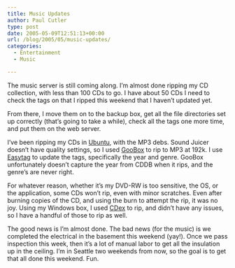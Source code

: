 ```yaml
---
title: Music Updates
author: Paul Cutler
type: post
date: 2005-05-09T12:51:13+00:00
url: /blog/2005/05/music-updates/
categories:
  - Entertainment
  - Music

---
```

The music server is still coming along. I&#8217;m almost done ripping my CD collection, with less than 100 CDs to go. I have about 50 CDs I need to check the tags on that I ripped this weekend that I haven&#8217;t updated yet.

From there, I move them on to the backup box, get all the file directories set up correctly (that&#8217;s going to take a while), check all the tags one more time, and put them on the web server.

I&#8217;ve been ripping my CDs in [Ubuntu][1], with the MP3 debs. Sound Juicer doesn&#8217;t have quality settings, so I used [GooBox][2] to rip to MP3 at 192k. I use [Easytag][3] to update the tags, specifically the year and genre. GooBox unfortunately doesn&#8217;t capture the year from CDDB when it rips, and the genre&#8217;s are never right.

For whatever reason, whether it&#8217;s my DVD-RW is too sensitive, the OS, or the application, some CDs won&#8217;t rip, even with minor scratches. Even after burning copies of the CD, and using the burn to attempt the rip, it was no joy. Using my Windows box, I used [CDex][4] to rip, and didn&#8217;t have any issues, so I have a handful of those to rip as well.

The good news is I&#8217;m almost done. The bad news (for the music) is we completed the electrical in the basement this weekend (yay!). Once we pass inspection this week, then it&#8217;s a lot of manual labor to get all the insulation up in the ceiling. I&#8217;m in Seattle two weekends from now, so the goal is to get that all done this weekend. Fun.

 [1]: http://www.ubuntulinux.org
 [2]: http://www.gnomefiles.org/app.php?soft_id=531
 [3]: http://easytag.sourceforge.net/
 [4]: http://cdexos.sourceforge.net/